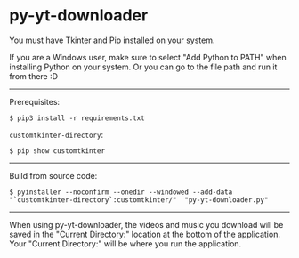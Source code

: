 # py-yt-downloader

You must have Tkinter and Pip installed on your system.

If you are a Windows user, make sure to select "Add Python to PATH" when installing Python on your system.
Or you can go to the file path and run it from there :D

---

Prerequisites:
```console
$ pip3 install -r requirements.txt
```

`customtkinter-directory`:
```console
$ pip show customtkinter
```

---

Build from source code:
```console
$ pyinstaller --noconfirm --onedir --windowed --add-data "`customtkinter-directory`:customtkinter/"  "py-yt-downloader.py"
```

---
When using py-yt-downloader, the videos and music you download will be saved in the "Current Directory:" location at the bottom of the application. Your "Current Directory:" will be where you run the application.
